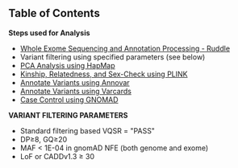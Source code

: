 # 
## Table of Contents

**Steps used for Analysis**
  * [Whole Exome Sequencing and Annotation Processing - Ruddle](./seq_analysis_protocols/ruddle_exome.md)
  * Variant filtering using specified parameters (see below)
  * [PCA Analysis using HapMap](./quality_control_analyses/pca_analysis.md)
  * [Kinship, Relatedness, and Sex-Check using PLINK](./quality_control_analyses/plink_analysis.md)
  * [Annotate Variants using Annovar](./PPIL4_BurdenAnalysis_with_GnomAD/AnnotateVariantsUsingAnnovar.md)
  * [Annotate Variants using Varcards](./downstream_variant_analysis/AnnotateVariantsUsingVarcards.md)
  * [Case Control using GNOMAD](./stat_tests_PPIL4/case_control_GNOMAD.md)

**VARIANT FILTERING PARAMETERS**
  * Standard filtering based VQSR = "PASS"
  * DP≥8, GQ≥20
  * MAF < 1E-04 in gnomAD NFE (both genome and exome)
  * LoF or CADDv1.3 ≥ 30

 
